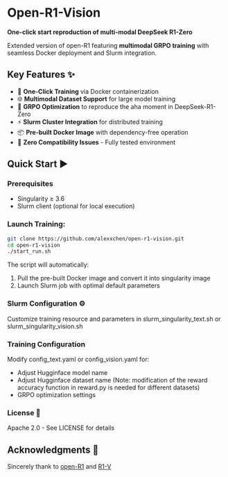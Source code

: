 # Open-R1-Vision
**One-click start reproduction of multi-modal DeepSeek R1-Zero**

Extended version of open-R1 featuring **multimodal GRPO training** with seamless Docker deployment and Slurm integration.

## Key Features ✨

- 🚀 **One-Click Training** via Docker containerization
- 🌐 **Multimodal Dataset Support** for large model training
- 🤖 **GRPO Optimization** to reproduce the aha moment in DeepSeek-R1-Zero
- ⚡ **Slurm Cluster Integration** for distributed training
- 📦 **Pre-built Docker Image** with dependency-free operation
- 🔧 **Zero Compatibility Issues** - Fully tested environment

## Quick Start ▶️

### Prerequisites
- Singularity ≥ 3.6
- Slurm client (optional for local execution)

### Launch Training:
```bash
git clone https://github.com/alexxchen/open-r1-vision.git
cd open-r1-vision
./start_run.sh
```
The script will automatically:
1. Pull the pre-built Docker image and convert it into singularity image
2. Launch Slurm job with optimal default parameters

### Slurm Configuration ⚙️
Customize training resource and parameters in slurm_singularity_text.sh or slurm_singularity_vision.sh

### Training Configuration
Modify config_text.yaml or config_vision.yaml for:
+ Adjust Hugginface model name 
+ Adjust Hugginface dataset name (Note: modification of the reward accuracy function in reward.py is needed for different datasets)
+ GRPO optimization settings

### License 📄
Apache 2.0 - See LICENSE for details

## Acknowledgments 🌟
Sincerely thank to [open-R1](https://github.com/huggingface/open-r1) and [R1-V](https://github.com/Deep-Agent/R1-V) 
